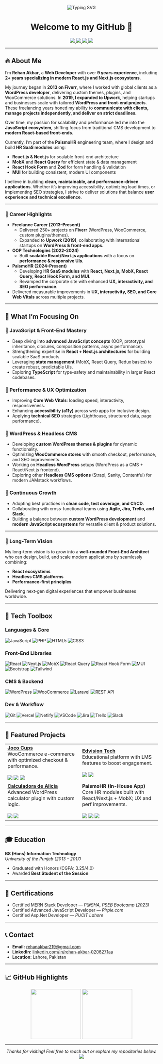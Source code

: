 <!-- Banner / Typing Intro -->
<p align="center">
  <img src="https://readme-typing-svg.demolab.com?font=Fira+Code&size=28&duration=2800&pause=900&color=48C9B0&center=true&vCenter=true&width=850&lines=Hi%2C+I'm+Rehan+Akbar+%7C+Web+Developer;Javascript+%7C+React.js+%7C+Next.js;Custom+WordPress+%7C+Headless+CMS;Building+scalable+HR+SaaS+modules+at+PaismoHR;Clean+UI%2C+Performance%2C+SEO" alt="Typing SVG" />
</p>

<h1 align="center">Welcome to my GitHub 👋</h1>

<p align="center">
  <a href="mailto:rehanakbar219@gmail.com">
    <img src="https://img.shields.io/badge/Email-rehanakbar219%40gmail.com-1abc9c?style=for-the-badge&logo=gmail&logoColor=white" />
  </a>
  <a href="https://www.linkedin.com/in/rehan-akbar-0206271aa" target="_blank">
    <img src="https://img.shields.io/badge/LinkedIn-Rehan%20Akbar-0a66c2?style=for-the-badge&logo=linkedin&logoColor=white" />
  </a>
  <a href="https://github.com/MrDev001" target="_blank">
    <img src="https://img.shields.io/badge/GitHub-MrDev001-333?style=for-the-badge&logo=github" />
  </a>
  <img src="https://komarev.com/ghpvc/?username=MrDev001&label=Profile%20Views&color=1abc9c&style=for-the-badge" />
</p>

---

## 🔥 About Me  

I’m **Rehan Akbar**, a **Web Developer** with over **9 years experience**, including **2+ years specializing in modern React.js and Next.js ecosystems**.  

My journey began in **2013 on Fiverr**, where I worked with global clients as a **WordPress developer**, delivering custom themes, plugins, and WooCommerce solutions. In **2019, I expanded to Upwork**, helping startups and businesses scale with tailored **WordPress and front-end projects**. These freelancing years honed my ability to **communicate with clients, manage projects independently, and deliver on strict deadlines**.  

Over time, my passion for scalability and performance led me into the **JavaScript ecosystem**, shifting focus from traditional CMS development to **modern React-based front-ends**.  

Currently, I’m part of the **PaismoHR** engineering team, where I design and build **HR SaaS modules** using:  
- **React.js & Next.js** for scalable front-end architecture  
- **MobX** and **React Query** for efficient state & data management  
- **React Hook Form** and **Zod** for form handling & validation  
- **MUI** for building consistent, modern UI components  

I believe in building **clean, maintainable, and performance-driven applications**. Whether it’s improving accessibility, optimizing load times, or implementing SEO strategies, I strive to deliver solutions that balance **user experience and technical excellence**.  

---

### 🧭 Career Highlights  
- **Freelance Career (2013–Present)**
  - Delivered 250+ projects on **Fiverr** (WordPress, WooCommerce, custom plugins/themes).
  - Expanded to **Upwork (2019)**, collaborating with international startups on **WordPress & front-end apps**.
- **OOP Technologies (2022–2024)**
  - Built **scalable React/Next.js applications** with a focus on **performance & responsive UIs**.
- **PaismoHR (2024–Present)**  
  - Developing **HR SaaS modules** with **React, Next.js, MobX, React Query, React Hook Form, and MUI**.  
  - Revamped the corporate site with enhanced **UX, interactivity, and SEO performance**.  
- Delivered measurable improvements in **UX, interactivity, SEO, and Core Web Vitals** across multiple projects.  

---

## 🎯 What I’m Focusing On

### 🔹 JavaScript & Front-End Mastery  
- Deep diving into **advanced JavaScript concepts** (OOP, prototypal inheritance, closures, composition patterns, async performance).  
- Strengthening expertise in **React + Next.js architectures** for building scalable SaaS products.  
- Leveraging **state management** (MobX, React Query, Redux basics) to create robust, predictable UIs.  
- Exploring **TypeScript** for type-safety and maintainability in larger React codebases.  

### 🔹 Performance & UX Optimization  
- Improving **Core Web Vitals**: loading speed, interactivity, responsiveness.  
- Enhancing **accessibility (a11y)** across web apps for inclusive design.  
- Applying **technical SEO** strategies (Lighthouse, structured data, page performance).  

### 🔹 WordPress & Headless CMS  
- Developing **custom WordPress themes & plugins** for dynamic functionality.  
- Optimizing **WooCommerce stores** with smooth checkout, performance, and SEO improvements.  
- Working on **Headless WordPress** setups (WordPress as a CMS + React/Next.js frontend).  
- Exploring other **Headless CMS options** (Strapi, Sanity, Contentful) for modern JAMstack workflows.  

### 🔹 Continuous Growth  
- Adopting best practices in **clean code, test coverage, and CI/CD**.  
- Collaborating with cross-functional teams using **Agile, Jira, Trello, and Slack**.  
- Building a balance between **custom WordPress development** and **modern JavaScript ecosystems** for versatile client & product solutions.  

---

### 🎯 Long-Term Vision  
My long-term vision is to grow into a **well-rounded Front-End Architect** who can design, build, and scale modern applications by seamlessly combining:  
- **React ecosystems**  
- **Headless CMS platforms**  
- **Performance-first principles**  

Delivering next-gen digital experiences that empower businesses worldwide.  

---

## 🧰 Tech Toolbox

### Languages & Core
![JavaScript](https://img.shields.io/badge/JavaScript-ES6%2B-F7DF1E?style=for-the-badge&logo=javascript&logoColor=000)
![PHP](https://img.shields.io/badge/PHP-7%2B-777BB4?style=for-the-badge&logo=php&logoColor=white)
![HTML5](https://img.shields.io/badge/HTML5-E34F26?style=for-the-badge&logo=html5&logoColor=white)
![CSS3](https://img.shields.io/badge/CSS3-1572B6?style=for-the-badge&logo=css3&logoColor=white)

### Front-End Libraries
![React](https://img.shields.io/badge/React-61DAFB?style=for-the-badge&logo=react&logoColor=000)
![Next.js](https://img.shields.io/badge/Next.js-000?style=for-the-badge&logo=nextdotjs&logoColor=white)
![MobX](https://img.shields.io/badge/MobX-FF9955?style=for-the-badge&logo=mobx&logoColor=white)
![React Query](https://img.shields.io/badge/React%20Query-FF4154?style=for-the-badge&logo=reactquery&logoColor=white)
![React Hook Form](https://img.shields.io/badge/React%20Hook%20Form-EC5990?style=for-the-badge&logo=reacthookform&logoColor=white)
![MUI](https://img.shields.io/badge/MUI-007FFF?style=for-the-badge&logo=mui&logoColor=white)
![Bootstrap](https://img.shields.io/badge/Bootstrap-7952B3?style=for-the-badge&logo=bootstrap&logoColor=white)
![Tailwind](https://img.shields.io/badge/Tailwind-38B2AC?style=for-the-badge&logo=tailwindcss&logoColor=white)

### CMS & Backend
![WordPress](https://img.shields.io/badge/WordPress-21759B?style=for-the-badge&logo=wordpress&logoColor=white)
![WooCommerce](https://img.shields.io/badge/WooCommerce-96588A?style=for-the-badge&logo=woocommerce&logoColor=white)
![Laravel](https://img.shields.io/badge/Laravel-FF2D20?style=for-the-badge&logo=laravel&logoColor=white)
![REST API](https://img.shields.io/badge/REST-02569B?style=for-the-badge&logo=postman&logoColor=white)

### Dev & Workflow
![Git](https://img.shields.io/badge/Git-F05032?style=for-the-badge&logo=git&logoColor=white)
![Vercel](https://img.shields.io/badge/Vercel-000?style=for-the-badge&logo=vercel&logoColor=white)
![Netlify](https://img.shields.io/badge/Netlify-00C7B7?style=for-the-badge&logo=netlify&logoColor=white)
![VSCode](https://img.shields.io/badge/VS%20Code-007ACC?style=for-the-badge&logo=visualstudiocode&logoColor=white)
![Jira](https://img.shields.io/badge/Jira-2684FF?style=for-the-badge&logo=jira&logoColor=white)
![Trello](https://img.shields.io/badge/Trello-0052CC?style=for-the-badge&logo=trello&logoColor=white)
![Slack](https://img.shields.io/badge/Slack-4A154B?style=for-the-badge&logo=slack&logoColor=white)

---

## 🧩 Featured Projects
<table>
  <tr>
    <td>
      <b><a href="https://jococups.com/" target="_blank">Joco Cups</a></b><br/>
      WooCommerce e-commerce with optimized checkout & performance.
      <br/><br/>
      <img src="https://img.shields.io/badge/WordPress-21759B?style=flat&logo=wordpress&logoColor=white"/>
      <img src="https://img.shields.io/badge/WooCommerce-96588A?style=flat&logo=woocommerce&logoColor=white"/>
      <img src="https://img.shields.io/badge/PHP-777BB4?style=flat&logo=php&logoColor=white"/>
    </td>
    <td>
      <b><a href="https://edvision.tech/" target="_blank">Edvision Tech</a></b><br/>
      Educational platform with LMS features to boost engagement.
      <br/><br/>
      <img src="https://img.shields.io/badge/WordPress-21759B?style=flat&logo=wordpress&logoColor=white"/>
      <img src="https://img.shields.io/badge/SEO-34A853?style=flat&logo=google&logoColor=white"/>
    </td>
  </tr>
  <tr>
    <td>
      <b><a href="https://calculadora-de-alicia.es/" target="_blank">Calculadora de Alicia</a></b><br/>
      Advanced WordPress calculator plugin with custom logic.
      <br/><br/>
      <img src="https://img.shields.io/badge/Plugin-000?style=flat&logo=wordpress&logoColor=white"/>
      <img src="https://img.shields.io/badge/JavaScript-F7DF1E?style=flat&logo=javascript&logoColor=000"/>
    </td>
    <td>
      <b>PaismoHR (In-House App)</b><br/>
      Core HR modules built with React/Next.js + MobX; UX and perf improvements.
      <br/><br/>
      <img src="https://img.shields.io/badge/React-61DAFB?style=flat&logo=react&logoColor=000"/>
      <img src="https://img.shields.io/badge/Next.js-000?style=flat&logo=nextdotjs&logoColor=white"/>
      <img src="https://img.shields.io/badge/MobX-FF9955?style=flat&logo=mobx&logoColor=white"/>
    </td>
  </tr>
</table>

---

## 🎓 Education  

**BS (Hons) Information Technology**  
*University of the Punjab (2013 – 2017)*  
- Graduated with Honors (CGPA: 3.25/4.0)  
- Awarded **Best Student of the Session**  

---

## 📜 Certifications  

- Certified MERN Stack Developer — *P@SHA, PSEB Bootcamp (2023)*  
- Certified Advanced JavaScript Developer — *Pirple.com*  
- Certified Asp.Net Developer — *PUCIT Lahore*  

---

## 📞 Contact
- **Email:** <a href="mailto:rehanakbar219@gmail.com">rehanakbar219@gmail.com</a>  
- **LinkedIn:** <a href="https://www.linkedin.com/in/rehan-akbar-0206271aa" target="_blank">linkedin.com/in/rehan-akbar-0206271aa</a>  
- **Location:** Lahore, Pakistan  

---

## 📈 GitHub Highlights
<p align="center">
  <img src="https://github-readme-stats.vercel.app/api?username=MrDev001&show_icons=true&theme=tokyonight&hide_border=true" height="165" />
  <img src="https://github-readme-stats.vercel.app/api/top-langs/?username=MrDev001&layout=compact&theme=tokyonight&hide_border=true" height="165" />
</p>

---

<p align="center">
  <i>Thanks for visiting! Feel free to reach out or explore my repositories below.</i><br/>
  <img src="https://capsule-render.vercel.app/api?type=waving&color=1abc9c&height=90&section=footer"/>
</p>
